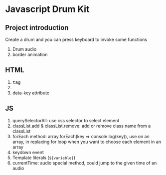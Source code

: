 # Javascript Drum Kit

## Project introduction
Create a drum and you can press keyboard to invoke some functions
1. Drum audio
2. border animation

## HTML
1. <kbd> tag
2. <audio> tag
3. data-key attribute

## JS
1. querySelectorAll: 
use css selector to select element
2. classList.add & classList.remove: 
add or remove class name from a classList
3. forEach method: 
array.forEach(key => console.log(key)), use on an array, in replacing for loop when you want to choose each element in an array
4. keydown event
5. Template literals (`${variable}`)
6. currentTime: 
audio special method, could jump to the given time of an audio
